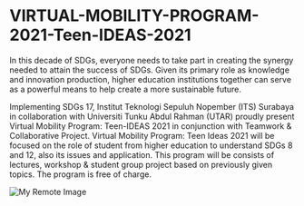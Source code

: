 # VIRTUAL-MOBILITY-PROGRAM-2021-Teen-IDEAS-2021
In this decade of SDGs, everyone needs to take part in creating the synergy needed to attain the success of SDGs. Given its primary role as knowledge and innovation production, higher education institutions together can serve as a powerful means to help create a more sustainable future.  

Implementing SDGs 17, Institut Teknologi Sepuluh Nopember (ITS) Surabaya in collaboration with Universiti Tunku Abdul Rahman (UTAR) proudly present Virtual Mobility Program: Teen-IDEAS 2021 in conjunction with Teamwork &amp; Collaborative Project. Virtual Mobility Program: Teen Ideas 2021 will be focused on the role of student from higher education to understand SDGs 8 and 12, also its issues and application. This program will be consists of lectures, workshop &amp; student group project based on previously given topics.  The program is free of charge.

![My Remote Image](https://www.its.ac.id/international/wp-content/uploads/sites/66/2021/03/Teen-Ideas-2021-x-UTAR.jpg-724x1024.jpg)


